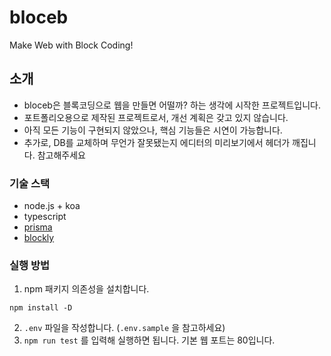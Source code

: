 # bloceb

Make Web with Block Coding!

## 소개

-   bloceb은 블록코딩으로 웹을 만들면 어떨까? 하는 생각에 시작한 프로젝트입니다.
-   포트폴리오용으로 제작된 프로젝트로서, 개선 계획은 갖고 있지 않습니다.
-   아직 모든 기능이 구현되지 않았으나, 핵심 기능들은 시연이 가능합니다.
-   추가로, DB를 교체하며 무언가 잘못됐는지 에디터의 미리보기에서 헤더가 깨집니다. 참고해주세요

### 기술 스택

-   node.js + koa
-   typescript
-   [prisma](https://prisma.io)
-   [blockly](https://developers.google.com/blockly)

### 실행 방법

1. npm 패키지 의존성을 설치합니다.

```shell
npm install -D
```

2. `.env` 파일을 작성합니다. (`.env.sample` 을 참고하세요)
3. `npm run test` 를 입력해 실행하면 됩니다. 기본 웹 포트는 80입니다.
